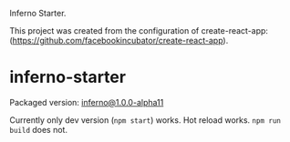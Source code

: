 Inferno Starter.

This project was created from the configuration of create-react-app: (https://github.com/facebookincubator/create-react-app).
# inferno-starter

Packaged version: inferno@1.0.0-alpha11

Currently only dev version (`npm start`) works. Hot reload works. `npm run build` does not. 